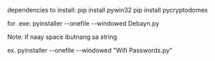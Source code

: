 dependencies to install:
pip install pywin32
pip install pycryptodomex

for .exe:
pyinstaller --onefile --windowed Debayn.py

Note: if naay space ibutnang sa string

ex. pyinstaller --onefile --windowed "Wifi Passwords.py"
